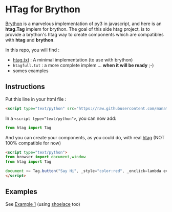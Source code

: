 # HTag for Brython

[Brython](https://brython.info/) is a marvelous implementation of py3 in javascript, and here is an **htag.Tag** implem for brython.
The goal of this side htag project, is to provide a brython's htag way to create components which are compatibles with **htag** and **brython**.

In this repo, you will find :

 - [htag.txt](https://github.com/manatlan/htag/blob/main/brython/htag.txt) : A minimal implementation (to use with brython)
 - `htagfull.txt` : a more complete implem ... **when it will be ready** ;-)
 - somes examples


## Instructions
Put this line in your html file :
```html
<script type="text/python" src="https://raw.githubusercontent.com/manatlan/htag/main/brython/htag.txt" id="htag"></script>
```
In a `<script type="text/python">`, you can now add:

```python
from htag import Tag
```
And you can create your components, as you could do, with real [htag](https://github.com/manatlan/htag/) (NOT 100% compatible for now)

```html
<script type="text/python">
from browser import document,window
from htag import Tag

document <= Tag.button("Say Hi", _style="color:red", _onclick=lambda ev: window.alert('hello world'))
</script>
```


## Examples
See [Example 1](https://raw.githack.com/manatlan/htag/main/brython/example1.html) (using [shoelace](https://shoelace.style/) too)


